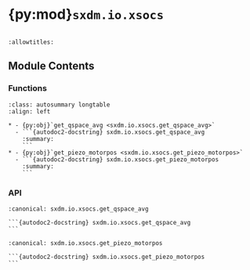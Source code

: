 # {py:mod}`sxdm.io.xsocs`

```{py:module} sxdm.io.xsocs
```

```{autodoc2-docstring} sxdm.io.xsocs
:allowtitles:
```

## Module Contents

### Functions

````{list-table}
:class: autosummary longtable
:align: left

* - {py:obj}`get_qspace_avg <sxdm.io.xsocs.get_qspace_avg>`
  - ```{autodoc2-docstring} sxdm.io.xsocs.get_qspace_avg
    :summary:
    ```
* - {py:obj}`get_piezo_motorpos <sxdm.io.xsocs.get_piezo_motorpos>`
  - ```{autodoc2-docstring} sxdm.io.xsocs.get_piezo_motorpos
    :summary:
    ```
````

### API

````{py:function} get_qspace_avg(path_qspace, n_proc=None, mask_direct=None)
:canonical: sxdm.io.xsocs.get_qspace_avg

```{autodoc2-docstring} sxdm.io.xsocs.get_qspace_avg
```
````

````{py:function} get_piezo_motorpos(h5f)
:canonical: sxdm.io.xsocs.get_piezo_motorpos

```{autodoc2-docstring} sxdm.io.xsocs.get_piezo_motorpos
```
````
